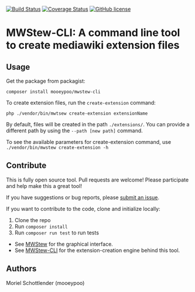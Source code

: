 [![Build Status](https://travis-ci.org/mooeypoo/MWStew.svg?branch=master)](https://travis-ci.org/mooeypoo/MWStew-CLI)
[![Coverage Status](https://coveralls.io/repos/github/mooeypoo/MWStew-CLI/badge.svg?branch=master)](https://coveralls.io/github/mooeypoo/MWStew-CLI?branch=master)
[![GitHub license](https://img.shields.io/badge/license-GPLv2-blue.svg?style=plastic)](https://raw.githubusercontent.com/mooeypoo/MWStew-CLI/master/LICENSE)

# MWStew-CLI: A command line tool to create mediawiki extension files

## Usage

Get the package from packagist:

```
composer install mooeypoo/mwstew-cli
```

To create extension files, run the `create-extension` command:

```
php ./vendor/bin/mwtsew create-extension extensionName
```

By default, files will be created in the path `./extensions/`. You can provide a different path by using the `--path [new path]` command.

To see the available parameters for create-extension command, use `./vendor/bin/mwstew create-extension -h`

## Contribute

This is fully open source tool. Pull requests are welcome! Please participate and help make this a great tool!

If you have suggestions or bug reports, please [submit an issue](https://github.com/mooeypoo/MWStew-CLI/issues).

If you want to contribute to the code, clone and initialize locally:

1. Clone the repo
2. Run `composer install`
3. Run `composer run test` to run tests

* See [MWStew](https://github.com/mooeypoo/MWStew) for the graphical interface.
* See [MWStew-CLI](https://github.com/mooeypoo/MWStew-builder) for the extension-creation engine behind this tool.

## Authors
Moriel Schottlender (mooeypoo)
